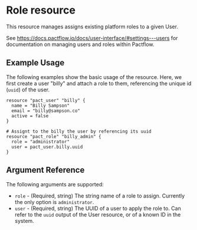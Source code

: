 # Role resource

This resource manages assigns existing platform roles to a given User.

See https://docs.pactflow.io/docs/user-interface/#settings---users for documentation on managing users and roles within Pactflow.

## Example Usage
The following examples show the basic usage of the resource. Here, we first create a user "billy" and attach a role to them, referencing the unique id (`uuid`) of the user.

```hcl
resource "pact_user" "billy" {
  name = "Billy Sampson"
  email = "billy@sampson.co"
  active = false
}

# Assignt to the billy the user by referencing its uuid
resource "pact_role" "billy_admin" {
  role = "administrator"
  user = pact_user.billy.uuid
}
```

## Argument Reference

The following arguments are supported:

* `role` - (Required, string) The string name of a role to assign. Currently the only option is `administrator`.
* `user` - (Required, string) The UUID of a user to apply the role to. Can refer to the `uuid` output of the User resource, or of a known ID in the system.